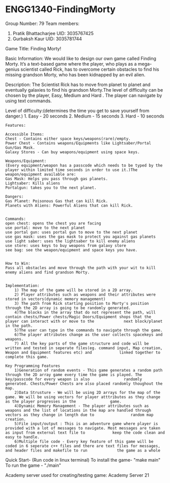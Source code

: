 # ENGG1340-FindingMorty
Group Number: 79
Team members:
1) Pratik Bhattacharjee UID: 3035767425
2) Gurbaksh Kaur        UID: 3035781744



Game Title: Finding Morty!

Basic Information:
    We would like to design our own game called Finding Morty. It’s a text-based game where the player, who plays as a mega-genius scientist called Rick, has to overcome certain obstacles to find his missing grandson Morty, who has been kidnapped by an evil alien.

Description: 
    The Scientist Rick has to move from planet to planet and eventually galaxies to find his grandson Morty.The level of difficulty can be chosen by the player, Easy, Medium and Hard . The player can navigate by using text commands. 

Level of difficulty:(determines the time you get to save yourself from danger.)
    1. Easy - 20 seconds
    2. Medium - 15 seconds
    3. Hard - 10 seconds


    Features: 
    
    Accessible Items:
    Chest - Contains either space keys/weapons(rare)/empty.
    Power Chest - Contains weapons/Equipments like Lightsaber/Portal Gun/Gas Mask.
    Galaxy Stores - Can buy weapons/equipment using space keys.
    
    Weapons/Equipment: 
    (Every equipment/weapon has a passcode which needs to be typed by the player within limited time seconds in order to use it.)The weapon/equipment available are:
    Gas Mask: Helps you pass through gas planets.
    Lightsaber: Kills aliens
    Portalgun: takes you to the next planet.

    Dangers: 
    Gas Planet: Poisonous Gas that can kill Rick.
    Planets with Aliens: Powerful Aliens that can kill Rick.
    

    Commands:
    open chest: opens the chest you are facing
    use portal: move to the next planet
    use portal gun: uses portal gun to move to the next planet
    use gas mask: uses the gas mask to protect you against gas planets
    use light saber: uses the lightsaber to kill enemy aliens
    use store: uses keys to buy weapons from galaxy store
    see bag: see the weapon/equipment and space keys you have.


    How to Win:
    Pass all obstacles and move through the path with your wit to kill enemy aliens and find grandson Morty.


    Implementation:
        1) The map of the game will be stored in a 2D array.
        2) Player attributes such as weapons and their attributes were stored in vectors(dynamic memory management)
        3) The path from Rick starting position to Morty's position through the 2D array is going to be randomly generated.
        4)The blocks in the array that do not represent the path, will contain chests/Power chests/Magic Doors/Equipment shops that the player can interact with or move to the             next block/planet in the path.
        5)The user can type in the commands to navigate through the game.
        6)The player attributes change as the user collects spacekeys and weapons.
        7) All the key parts of the game structure and code will be written and tested in seperate files(eg. command input, Map creation, Weapon and Equipment features etc) and            linked together to complete this game.

    Key Programming Features
        1)Generation of random events - This game generates a random path through the 2D array game every time the game is played. The key/passcode for every weapon is also               randomly generated. Chests/Power Chests are also placed randomly thoughout the map.
        2)Data Strusture - We will be using 2D arrays for the map of the game. We will be using vectors for player atttributes as they change as the player progresses in the               game.
        4)Dynamic Memory Management - The player attributes such as weapons and the list of locations in the map are handled through vectors as they change in length due to                random map creation.
        5)File input/output : This is an adventure game where player is provided with a lot of messages to navigate. Most messages are taken as input from external text file to            keep the code clean and easy to handle.
        6)Multiple file code - Every key feature of this game will be coded in 6 seperate c++ files and there are text files for messages, and header files and makefile to run             the game as a whole
 
 Quick Start-
 (Run code in linux terminal)
 To install the game- "make main"
 To run the game - "./main"
 
 
 Academy server used for creating/testing game: Academy Server 21

